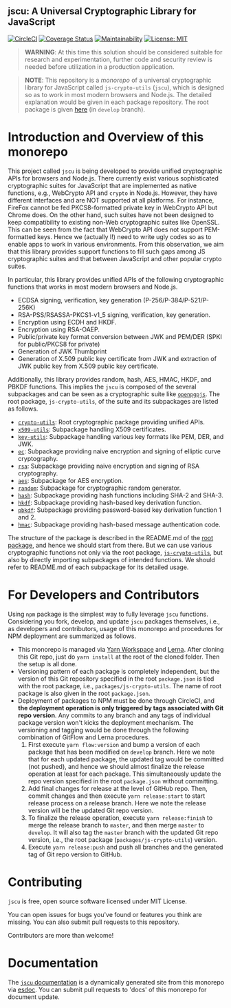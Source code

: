 jscu: A Universal Cryptographic Library for JavaScript
--

[![CircleCI](https://circleci.com/gh/junkurihara/jscu.svg?style=svg)](https://circleci.com/gh/junkurihara/jscu)
[![Coverage Status](https://coveralls.io/repos/github/junkurihara/jscu/badge.svg?branch=develop)](https://coveralls.io/github/junkurihara/jscu?branch=develop)
[![Maintainability](https://api.codeclimate.com/v1/badges/3e20cff0e8e062363a13/maintainability.svg)](https://codeclimate.com/github/junkurihara/jscu/maintainability)
[![License: MIT](https://img.shields.io/badge/License-MIT-yellow.svg)](https://opensource.org/licenses/MIT)

> **WARNING**: At this time this solution should be considered suitable for research and experimentation, further code and security review is needed before utilization in a production application.

> **NOTE**: This repository is a *monorepo* of a universal cryptographic library for JavaScript called `js-crypto-utils` (`jscu`), which is designed so as to work in most modern browsers and Node.js. The detailed explanation would be given in each package repository. The root package is given [here](https://github.com/junkurihara/jscu/tree/develop/packages/js-crypto-utils) (in `develop` branch).

# Introduction and Overview of this monorepo
This project called `jscu` is being developed to provide unified cryptographic APIs for browsers and Node.js. There currently exist various sophisticated cryptographic suites for JavaScript that are implemented as native functions, e.g., WebCrypto API and `crypto` in Node.js. However, they have different interfaces and are NOT supported at all platforms. For instance, FireFox cannot be fed PKCS8-formatted private key in WebCrypto API but Chrome does. On the other hand, such suites have not been designed to keep compatibility to existing non-Web cryptographic suites like OpenSSL. This can be seen from the fact that WebCrypto API does not support PEM-formatted keys. Hence we (actually I!) need to write ugly codes so as to enable apps to work in various environments. From this observation, we aim that this library provides support functions to fill such gaps among JS cryptographic suites and that between JavaScript and other popular crypto suites.

In particular, this library provides unified APIs of the following cryptographic functions that works in most modern browsers and Node.js.

- ECDSA signing, verification, key generation (P-256/P-384/P-521/P-256K)
- RSA-PSS/RSASSA-PKCS1-v1_5 signing, verification, key generation.
- Encryption using ECDH and HKDF.
- Encryption using RSA-OAEP. 
- Public/private key format conversion between JWK and PEM/DER (SPKI for public/PKCS8 for private)
- Generation of JWK Thumbprint
- Generation of X.509 public key certificate from JWK and extraction of JWK public key from X.509 public key certificate.

Additionally, this library provides random, hash, AES, HMAC, HKDF, and PBKDF functions. This implies the `jscu` is composed of the several subpackages and can be seen as a cryptographic suite like [`openpgpjs`](https://openpgpjs.org/). The root package, `js-crypto-utils`, of the suite and its subpackages are listed as follows.

- [`crypto-utils`](https://github.com/junkurihara/jscu/tree/develop/packages/js-crypt-utils): Root cryptographic package providing unified APIs.
- [`x509-utils`](https://github.com/junkurihara/jscu/tree/develop/packages/js-x509-utils): Subpackage handling X509 certificates.
- [`key-utils`](https://github.com/junkurihara/jscu/tree/develop/packages/js-crypto-key-utils): Subpackage handling various key formats like PEM, DER, and JWK.
- [`ec`](https://github.com/junkurihara/jscu/tree/develop/packages/js-crypto-ec): Subpackage providing naive encryption and signing of elliptic curve cryptography.
- [`rsa`](https://github.com/junkurihara/jscu/tree/develop/packages/js-crypto-rsa): Subpackage providing naive encryption and signing of RSA cryptography. 
- [`aes`](https://github.com/junkurihara/jscu/tree/develop/packages/js-crypto-aes): Subpackage for AES encryption.
- [`random`](https://github.com/junkurihara/jscu/tree/develop/packages/js-crypto-random): Subpackage for cryptographic random generator.
- [`hash`](https://github.com/junkurihara/jscu/tree/develop/packages/js-crypto-hash): Subpackage providing hash functions including SHA-2 and SHA-3.
- [`hkdf`](https://github.com/junkurihara/jscu/tree/develop/packages/js-crypto-hkdf): Subpackage providing hash-based key derivation function.
- [`pbkdf`](https://github.com/junkurihara/jscu/tree/develop/packages/js-crypto-pbkdf): Subpackage providing password-based key derivation function 1 and 2.
- [`hmac`](https://github.com/junkurihara/jscu/tree/develop/packages/js-crypto-hmac): Subpackage providing hash-based message authentication code.

The structure of the package is described in the README.md of the [root package](https://github.com/junkurihara/jscu/tree/develop/packages/js-crypt-utils), and hence we should start from there. But we can use various cryptographic functions not only via the root package, [`js-crypto-utils`](https://github.com/junkurihara/jscu/tree/develop/packages/js-crypt-utils), but also by directly importing subpackages of intended functions. We should refer to README.md of each subpackage for its detailed usage.

# For Developers and Contributors

Using `npm` package is the simplest way to fully leverage `jscu` functions. Considering you fork, develop, and update `jscu` packages themselves, i.e., as developers and contributors, usage of this monorepo and procedures for NPM deployment are summarized as follows.

- This monorepo is managed via [Yarn Workspace](https://yarnpkg.com/en/docs/workspaces) and [Lerna](https://github.com/lerna/lerna). After cloning this Git repo, just do `yarn install` at the root of the cloned folder. Then the setup is all done.
- Versioning pattern of each package is completely independent, but the version of this Git repository specified in the root `package.json` is tied with the root package, i.e., `packages/js-crypto-utils`. The name of root package is also given in the root `package.json`.
- Deployment of packages to NPM must be done through CircleCI, and **the deployment operation is only triggered by tags associated with Git repo version**. Any commits to any branch and any tags of individual package version won't kicks the deployment mechanism. The versioning and tagging would be done through the following combination of GitFlow and Lerna procedures.
  1. First execute `yarn flow:version` and bump a version of each package that has been modified on `develop` branch. Here we note that for each updated package, the updated tag would be committed (not pushed), and hence we should almost finalize the release operation at least for each package. This simultaneously update the repo version specified in the root `package.json` without committing.
  2. Add final changes for release at the level of GitHub repo. Then, commit changes and then execute `yarn release:start` to start release process on a release branch. Here we note the release version will be the updated Git repo version.
  3. To finalize the release operation, execute `yarn release:finish` to merge the release branch to `master`, and then merge `master` to `develop`. It will also tag the `master` branch with the updated Git repo version, i.e., the root package (`packages/js-crypto-utils`) version.
  4. Execute `yarn release:push` and push all branches and the generated tag of Git repo version to GitHub.

# Contributing

`jscu` is free, open source software licensed under MIT License.

You can open issues for bugs you've found or features you think are missing. You can also submit pull requests to this repository.

Contributors are more than welcome!

# Documentation
The [`jscu` documentation](https://junkurihara.github.io/jscu-webpage/) is a dynamically generated site from this monorepo via [esdoc](https://esdoc.org/). You can submit pull requests to 'docs' of this monorepo for document update.
